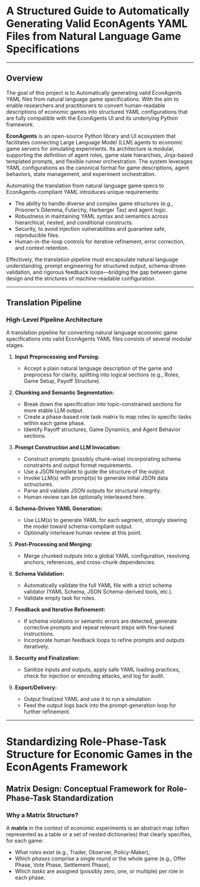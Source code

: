 # A Structured Guide to Automatically Generating Valid EconAgents YAML Files from Natural Language Game Specifications

---

## Overview

The goal of this project is to Automatically generating valid EconAgents YAML files from natural language game specifications. With the aim to enable researchers and practitioners to convert human-readable descriptions of economic games into structured YAML configurations that are fully compatible with the EconAgents UI and its underlying Python framework.

**EconAgents** is an open-source Python library and UI ecosystem that facilitates connecting Large Language Model (LLM) agents to economic game servers for simulating experiments. Its architecture is modular, supporting the definition of agent roles, game state hierarchies, Jinja-based templated prompts, and flexible runner orchestration. The system leverages YAML configurations as the canonical format for game descriptions, agent behaviors, state management, and experiment orchestration.

Automating the translation from natural language game specs to EconAgents-compliant YAML introduces unique requirements:

- The ability to handle diverse and complex game structures (e.g., Prisoner’s Dilemma, Futarchy, Harberger Tax) and agent logic.
- Robustness in maintaining YAML syntax and semantics across hierarchical, nested, and conditional constructs.
- Security, to avoid injection vulnerabilities and guarantee safe, reproducible files.
- Human-in-the-loop controls for iterative refinement, error correction, and context retention.

Effectively, the translation pipeline must encapsulate natural language understanding, prompt engineering for structured output, schema-driven validation, and rigorous feedback loops—bridging the gap between game design and the strictures of machine-readable configuration.

---

## Translation Pipeline

### High-Level Pipeline Architecture

A translation pipeline for converting natural language economic game specifications into valid EconAgents YAML files consists of several modular stages.

1. **Input Preprocessing and Parsing:**  
   - Accept a plain natural language description of the game and preprocess for clarity, splitting into logical sections (e.g., Roles, Game Setup, Payoff Structure).
  
2. **Chunking and Semantic Segmentation:**  
   - Break down the specification into topic-constrained sections for more stable LLM output.
   - Create a phase-based role task matrix to map roles to specific tasks within each game phase.
   - Identify Payoff structures, Game Dynamics, and Agent Behavior sections.

3. **Prompt Construction and LLM Invocation:**  
   - Construct prompts (possibly chunk-wise) incorporating schema constraints and output format requirements.
   - Use a JSON template to guide the structure of the output.
   - Invoke LLM(s) with prompt(s) to generate initial JSON data sctructures.
   - Parse and validate JSON outputs for structural integrity.
   - Human review can be optionally interleaved here.

4. **Schema-Driven YAML Generation:**  
   - Use LLM(s) to generate YAML for each segment, strongly steering the model toward schema-compliant output.
   - Optionally interleave human review at this point.

5. **Post-Processing and Merging:**  
   - Merge chunked outputs into a global YAML configuration, resolving anchors, references, and cross-chunk dependencies.

6. **Schema Validation:**  
   - Automatically validate the full YAML file with a strict schema validator (YAML Schema, JSON Schema-derived tools, etc.).
   - Validate empty task for roles.

7. **Feedback and Iterative Refinement:**  
   - If schema violations or semantic errors are detected, generate corrective prompts and repeat relevant steps with fine-tuned instructions.
   - Incorporate human feedback loops to refine prompts and outputs iteratively.

8. **Security and Finalization:**  
   - Sanitize inputs and outputs, apply safe YAML loading practices, check for injection or encoding attacks, and log for audit.

9. **Export/Delivery:**  
   - Output finalized YAML and use it to run a simulation
   - Feed the output logs back into the prompt-generation loop for further refinement.

---

# Standardizing Role-Phase-Task Structure for Economic Games in the EconAgents Framework

## Matrix Design: Conceptual Framework for Role-Phase-Task Standardization

### Why a Matrix Structure?

A **matrix** in the context of economic experiments is an abstract map (often represented as a table or a set of nested dictionaries) that clearly specifies, for each game:
- What *roles* exist (e.g., Trader, Observer, Policy-Maker),
- Which *phases* comprise a single round or the whole game (e.g., Offer Phase, Vote Phase, Settlement Phase),
- Which *tasks* are assigned (possibly zero, one, or multiple) per role in each phase.
